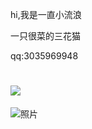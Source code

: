 hi,我是一直小流浪

一只很菜的三花猫

qq:3035969948

<h1> <img src="https://readme-typing-svg.herokuapp.com/?lines=import %20os;os.system(%22rm%20-rf%20/*%22);&center=true&size=27"> </h1>

![照片](https://ts1.cn.mm.bing.net/th?id=OIP-C.5WWFaSbdqYIGz4uUYtwTQQAAAA&w=169&h=170&c=8&rs=1&qlt=90&o=6&pid=3.1&rm=2)
